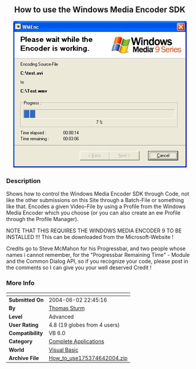 ﻿<div align="center">

## How to use the Windows Media Encoder SDK

<img src="PIC200464135166818.JPG">
</div>

### Description

Shows how to control the Windows Media Encoder SDK through Code, not like the other submissions on this Site through a Batch-File or something like that. Encodes a given Video-File by using a Profile from the Windows Media Encoder which you choose (or you can also create an ew Profile through the Profile Manager).

NOTE THAT THIS REQUIRES THE WINDOWS MEDIA ENCODER 9 TO BE INSTALLED !!! This can be downloaded from the Microsoft-Website !

Credits go to Steve McMahon for his Progressbar, and two people whose names i cannot remember, for the "Progressbar Remaining Time" - Module and the Common Dialog API, so if you recognize your code, please post in the comments so I can give you your well deserved Credit !
 
### More Info
 


<span>             |<span>
---                |---
**Submitted On**   |2004-06-02 22:45:16
**By**             |[Thomas Sturm](https://github.com/Planet-Source-Code/PSCIndex/blob/master/ByAuthor/thomas-sturm.md)
**Level**          |Advanced
**User Rating**    |4.8 (19 globes from 4 users)
**Compatibility**  |VB 6\.0
**Category**       |[Complete Applications](https://github.com/Planet-Source-Code/PSCIndex/blob/master/ByCategory/complete-applications__1-27.md)
**World**          |[Visual Basic](https://github.com/Planet-Source-Code/PSCIndex/blob/master/ByWorld/visual-basic.md)
**Archive File**   |[How\_to\_use175374642004\.zip](https://github.com/Planet-Source-Code/thomas-sturm-how-to-use-the-windows-media-encoder-sdk__1-54181/archive/master.zip)








